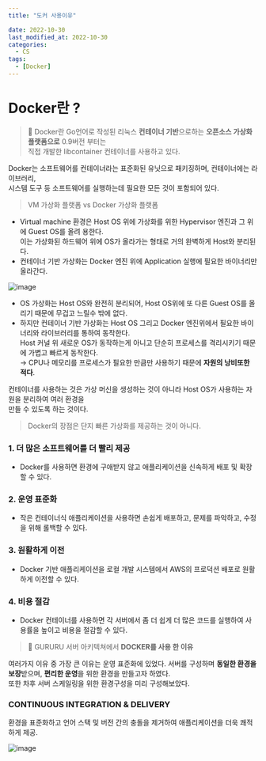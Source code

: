 ```yaml
---
title: "도커 사용이유"

date: 2022-10-30
last_modified_at: 2022-10-30
categories: 
  - CS
tags:
  - [Docker]
---
```

# Docker란 ?

> 🐋 Docker란 Go언어로 작성된 리눅스 **컨테이너 기반**으로하는 **오픈소스 가상화 플랫폼으로** 0.9버전 부터는   
  직접 개발한 libcontainer 컨테이너를 사용하고 있다.  

Docker는 소프트웨어를 컨테이너라는 표준화된 유닛으로 패키징하며, 컨테이너에는 라이브러리,  
시스템 도구 등 소프트웨어를 실행하는데 필요한 모든 것이 포함되어 있다.  

> VM 가상화 플랫폼 vs Docker 가상화 플랫폼  

- Virtual machine 환경은 Host OS 위에 가상화를 위한 Hypervisor 엔진과 그 위에 Guest OS를 올려 용한다.  
  이는 가상화된 하드웨어 위에 OS가 올라가는 형태로 거의 완벽하게 Host와 분리된다.  
- 컨테이너 기반 가상화는 Docker 엔진 위에 Application 실행에 필요한 바이너리만 올라간다.  

![image](https://user-images.githubusercontent.com/99777315/198869307-54d7132a-0657-4794-b251-c1b9b7b01e88.png)  

- OS 가상화는 Host OS와 완전히 분리되어, Host OS위에 또 다른 Guest OS를 올리기 때문에 무겁고 느릴수 밖에 없다.  
- 하지만 컨테이너 기반 가상화는 Host OS 그리고 Docker 엔진위에서 필요한 바이너리와 라이브러리를 통하여 동작한다.  
  Host 커널 위 새로운 OS가 동작하는게 아니고 단순히 프로세스를 격리시키기 때문에 가볍고 빠르게 동작한다.  
  → CPU나 메모리를 프로세스가 필요한 만큼만 사용하기 때문에 **자원의 낭비또한 적다**.  

컨테이너를 사용하는 것은 가상 머신을 생성하는 것이 아니라 Host OS가 사용하는 자원을 분리하여 여러 환경을  
만들 수 있도록 하는 것이다.

> Docker의 장점은 단지 빠른 가상화를 제공하는 것이 아니다.  

### 1. **더 많은 소프트웨어를 더 빨리 제공**

- Docker를 사용하면 환경에 구애받지 않고 애플리케이션을 신속하게 배포 및 확장할 수 있다.

### 2. **운영 표준화**

- 작은 컨테이너식 애플리케이션을 사용하면 손쉽게 배포하고, 문제를 파악하고, 수정을 위해 롤백할 수 있다.

### 3. **원활하게 이전**

- Docker 기반 애플리케이션을 로컬 개발 시스템에서 AWS의 프로덕션 배포로 원활하게 이전할 수 있다.

### 4. **비용 절감**

- Docker 컨테이너를 사용하면 각 서버에서 좀 더 쉽게 더 많은 코드를 실행하여 사용률을 높이고 비용을 절감할 수 있다.  


> 🎯 GURURU 서버 아키텍쳐에서 **DOCKER를 사용 한 이유**

여러가지 이유 중 가장 큰 이유는 운영 표준화에 있었다. 서버를 구성하며 **동일한 환경을 보장**받으며, **편리한 운영**을 위한 환경을 만들고자 하였다.  
또한 차후 서버 스케일링을 위한 환경구성을 미리 구성해보았다.  

### **CONTINUOUS INTEGRATION & DELIVERY**

환경을 표준화하고 언어 스택 및 버전 간의 충돌을 제거하여 애플리케이션을 더욱 쾌적하게 제공.  

![image](https://user-images.githubusercontent.com/99777315/198869416-7fa8a764-551a-43ea-8eea-6acb8c9c555e.png)